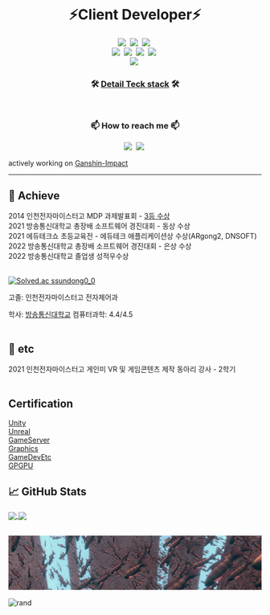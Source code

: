 <h1 align="center">⚡Client Developer⚡</h1>
<p align="center">
  <img src="https://img.shields.io/badge/C-A8B9CC?style=flat-square&logo=C&logoColor=white"/></a>&nbsp 
  <img src="https://img.shields.io/badge/CSharp-239120?style=flat-square&logo=c-sharp&logoColor=white"/></a>&nbsp 
  <img src="https://img.shields.io/badge/C++-00599C?style=flat-square&logo=C%2B%2B&&logoColor=white"/></a>&nbsp 
  <br>
  <img src="https://img.shields.io/badge/Unity-000000?style=flat-square&logo=unity&logoColor=white"/></a>&nbsp 
  <img src="https://img.shields.io/badge/-DirectX3D11-white"/></a>&nbsp 
  <img src="https://img.shields.io/badge/Azure Cloud-0078D4?style=flat-square&logo=MicrosoftAzure&logoColor=white"/></a>&nbsp 
  <img src="https://img.shields.io/badge/CUDA-76B900?style=flat-square&logo=NVIDIA&logoColor=white"/></a>&nbsp 
  <br>
  <img src="https://img.shields.io/badge/-Protobuf-lightgrey"/></a>&nbsp 
  <br>
</p>

<h3 align="center">🛠 <a href="./TechStack.md">Detail Teck stack</a> 🛠</h3>
<br>

<h3 align="center"> 📫 How to reach me 📫 </h3>
<p align="center">
  <a href="https://doobudubu.tistory.com/"><img src="https://img.shields.io/badge/Tech%20Blog-11B48A?style=flat-square&logo=Vimeo&logoColor=white&link=https://doobudubu.tistory.com/"/></a>&nbsp
  <a href="https://www.youtube.com/channel/UCsvrVhm_WRjNVOtoRrk0-hA/"><img src="https://img.shields.io/badge/YouTube-FF0000?style=flat-square&logo=YouTube&logoColor=white&link=https://www.youtube.com/channel/UCsvrVhm_WRjNVOtoRrk0-hA/"/></a>&nbsp
</p>  


actively working on [Ganshin-Impact](https://github.com/eugene-doobu/Ganshin-Impact)
  
___

## &#x1F6A9; Achieve

2014 인천전자마이스터고 MDP 과제발표회 - [3등 수상](https://doobudubu.tistory.com/169)<br>
2021 방송통신대학교 총장배 소프트웨어 경진대회 - 동상 수상<br>
2021 에듀테크쇼 초등교육전 - 에듀테크 애플리케이션상 수상(ARgong2, DNSOFT)<br>
2022 방송통신대학교 총장배 소프트웨어 경진대회 - 은상 수상<br>
2022 방송통신대학교 졸업생 성적우수상<br>
<br>

[![Solved.ac ssundong0_0](http://mazassumnida.wtf/api/v2/generate_badge?boj=ssundong0_0)](https://solved.ac/ssundong0_0)

고졸: 인천전자마이스터고 전자제어과

학사: [방송통신대학교](./knou.md) 컴퓨터과학: 4.4/4.5
<br><br>

## &#x1F3E3; etc
2021 인천전자마이스터고 게인미 VR 및 게임콘텐츠 제작 동아리 강사 - 2학기<br>
<br>

## Certification

[Unity](./Certification/UnityCertification.md)<br>
[Unreal](./Certification/UnrealCertification.md)<br>
[GameServer](./Certification//GameServerCertification.md)<br>
[Graphics](./Certification/GraphicsCertification.md)<br>
[GameDevEtc](./Certification//GameDevCertification.md)<br>
[GPGPU](./Certification//GPGPU.md)<br>

## &#x1f4c8; GitHub Stats

<a href="https://github.com/eugene-doobu/eugene-doobu">
  <img align="center" height="180" src="https://github-readme-stats.vercel.app/api/top-langs/?username=eugene-doobu&title_color=ffffff&text_color=c9cacc&icon_color=2bbc8a&bg_color=90,2b5876,4e4376&layout=compact" />
</a>

<a href="https://github.com/eugene-doobu/eugene-doobu">
  <img align="center" height="180" src="https://github-readme-stats.vercel.app/api?username=eugene-doobu&show_icons=true&line_height=26&count_private=true&bg_color=90,2b5876,4e4376&title_color=fff&text_color=fff&icon_color=4ca1af"/>
</a>
<br><br>

![boid](boid.PNG)

![rand](https://rand-xyz.now.sh/api/hello)
